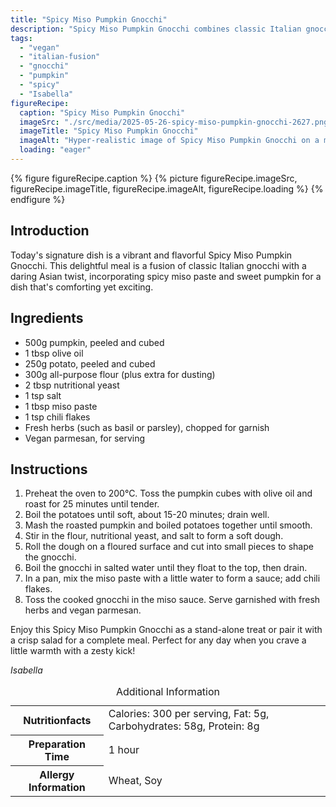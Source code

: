 ```yaml
---
title: "Spicy Miso Pumpkin Gnocchi"
description: "Spicy Miso Pumpkin Gnocchi combines classic Italian gnocchi with the zest of Asian flavors, featuring pumpkin and spicy miso paste for a comforting yet exciting dish."
tags:
  - "vegan"
  - "italian-fusion"
  - "gnocchi"
  - "pumpkin"
  - "spicy"
  - "Isabella"
figureRecipe: 
  caption: "Spicy Miso Pumpkin Gnocchi"
  imageSrc: "./src/media/2025-05-26-spicy-miso-pumpkin-gnocchi-2627.png"
  imageTitle: "Spicy Miso Pumpkin Gnocchi"
  imageAlt: "Hyper-realistic image of Spicy Miso Pumpkin Gnocchi on a minimalist table setting, garnished with fresh herbs and dairy-free parmesan."
  loading: "eager"
---
```


{% figure figureRecipe.caption %}
{% picture figureRecipe.imageSrc, figureRecipe.imageTitle, figureRecipe.imageAlt, figureRecipe.loading %}
{% endfigure %}

## Introduction

Today's signature dish is a vibrant and flavorful Spicy Miso Pumpkin Gnocchi. This delightful meal is a fusion of classic Italian gnocchi with a daring Asian twist, incorporating spicy miso paste and sweet pumpkin for a dish that's comforting yet exciting.

## Ingredients

- 500g pumpkin, peeled and cubed
- 1 tbsp olive oil
- 250g potato, peeled and cubed
- 300g all-purpose flour (plus extra for dusting)
- 2 tbsp nutritional yeast
- 1 tsp salt
- 1 tbsp miso paste
- 1 tsp chili flakes
- Fresh herbs (such as basil or parsley), chopped for garnish
- Vegan parmesan, for serving

## Instructions

1. Preheat the oven to 200°C. Toss the pumpkin cubes with olive oil and roast for 25 minutes until tender.
2. Boil the potatoes until soft, about 15-20 minutes; drain well.
3. Mash the roasted pumpkin and boiled potatoes together until smooth.
4. Stir in the flour, nutritional yeast, and salt to form a soft dough.
5. Roll the dough on a floured surface and cut into small pieces to shape the gnocchi.
6. Boil the gnocchi in salted water until they float to the top, then drain.
7. In a pan, mix the miso paste with a little water to form a sauce; add chili flakes.
8. Toss the cooked gnocchi in the miso sauce. Serve garnished with fresh herbs and vegan parmesan.

Enjoy this Spicy Miso Pumpkin Gnocchi as a stand-alone treat or pair it with a crisp salad for a complete meal. Perfect for any day when you crave a little warmth with a zesty kick!

*Isabella*

<table><caption class='sr-only'>Additional Information</caption><tr><th>Nutritionfacts</th><td>Calories: 300 per serving, Fat: 5g, Carbohydrates: 58g, Protein: 8g&nbsp;</td></tr><tr><th>Preparation Time</th><td>1 hour&nbsp;</td></tr><tr><th>Allergy Information</th><td>Wheat, Soy&nbsp;</td></tr></table>

